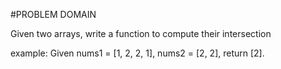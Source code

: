 #PROBLEM DOMAIN

Given two arrays, write a function to compute their intersection

example: Given nums1 = [1, 2, 2, 1], nums2 = [2, 2], return [2].